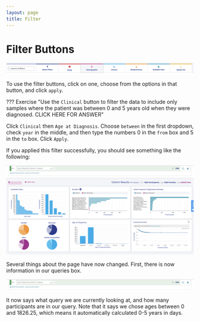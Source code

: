 ```yaml
---
layout: page
title: Filter
---
```


Filter Buttons
==============

[![](../../images/KidsFirstPortal_14.png)](../../images/KidsFirstPortal_14.png "Exploring Data Filters")

To use the filter buttons, click on one, choose from the options in that button, and click `apply`.

??? Exercise "Use the `Clinical` button to filter the data to include only samples where the patient was between 0 and 5 years old when they were diagnosed. CLICK HERE FOR ANSWER"

Click `Clinical` then `Age at Diagnosis`. Choose `between` in the first dropdown, check `year` in the middle, and then type the numbers 0 in the `from` box
and 5 in the `to` box. Click `Apply`.

If you applied this filter successfully, you should see something like
    the following:

[![](../../images/KidsFirstPortal_15.png)](../../images/KidsFirstPortal_15.png "Successful Filter")

Several things about the page have now changed. First, there is now
information in our queries box.

[![](../../images/KidsFirstPortal_16.png)](../../images/KidsFirstPortal_16.png "Queries")

It now says what query we are currently looking at, and how many
participants are in our query. Note that it says we chose ages between 0
and 1826.25, which means it automatically calculated 0-5 years in days.
